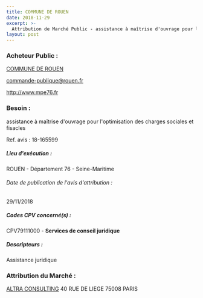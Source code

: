 ```yaml
---
title: COMMUNE DE ROUEN
date: 2018-11-29
excerpt: >-
  Attribution de Marché Public - assistance à maîtrise d'ouvrage pour l'optimisation des charges sociales et fisacles
layout: post
---
```


### Acheteur Public : 
<a href="/acheteur-33/siren-217605401"> COMMUNE DE ROUEN</a><br/>



commande-publique@rouen.fr


http://www.mpe76.fr
### Besoin :

assistance à maîtrise d'ouvrage pour l'optimisation des charges sociales et fisacles

Ref. avis : 18-165599


##### Lieu d'exécution :

ROUEN - Département 76 - Seine-Maritime

###### Date de publication de l'avis d'attribution : 
29/11/2018

##### Codes CPV concerné(s) :
CPV79111000 - **Services de conseil juridique** <br/>

##### Descripteurs :
Assistance juridique <br/>

### Attribution du Marché :
<a href="/entreprise-263/siren-480191527"> ALTRA CONSULTING</a>    40 RUE DE LIEGE 75008 PARIS <br/>
